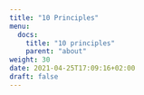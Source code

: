 ```yaml
---
title: "10 Principles"
menu:
  docs:
    title: "10 principles"
    parent: "about"
weight: 30
date: 2021-04-25T17:09:16+02:00
draft: false
---
```


